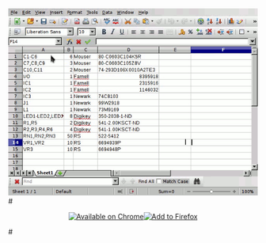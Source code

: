 #
#
<link href="favicon.png" rel="shortcut icon" type="image/png"></link>
<script type"text/javascript" src="gfycat.js"></script>
<center><div class="gfyitem" data-title=true data-autoplay=false data-controls=true data-expand=false data-id="EminentSecondaryInsect" ><img src=demo.gif></div></center>
#

<center><p><a id="chromelink" href="https://chrome.google.com/webstore/detail/1clickbom/mflpmlediakefinapghmabapjeippfdi"><img id="chromeimage" src="https://raw.githubusercontent.com/monostable/1clickBOM/master/readme_images/chrome.png" alt="Available on Chrome" /></a><a href=https://addons.mozilla.org/firefox/downloads/file/334700/1clickbom-0.4.0-fx.xpi?src=dp-btn-primary><img alt="Add to Firefox" src="https://raw.githubusercontent.com/monostable/1clickBOM/master/readme_images/firefox.png"></a></p></center>
<script type"text/javascript">

    //fix favicon on firefox (due to github.io hosting)
    link=document.createElement("link");
    link.setAttribute("href", "favicon.png");
    link.setAttribute("rel", "shortcut icon");
    link.setAttribute("type", "image/png");
    document.head.appendChild(link);

    //add quick installation for chrome to link and track it
    var chromelink = document.getElementById("chromelink");
    if (/Chrome/.test(navigator.userAgent)) {
        chromelink.href = "#";
        chromelink.onclick = function () {
            chrome.webstore.install(undefined, function () {
                _paq.push(['trackEvent', 'Install', 'chrome-install']);
            });
        };
    }

</script>
#

